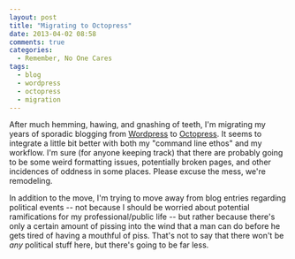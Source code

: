 ```yaml
---
layout: post
title: "Migrating to Octopress"
date: 2013-04-02 08:58
comments: true
categories:
  - Remember, No One Cares
tags:
  - blog
  - wordpress
  - octopress
  - migration
---
```


After much hemming, hawing, and gnashing of teeth, I'm migrating my years of sporadic blogging from [Wordpress][1] to [Octopress][2]. It seems to integrate a little bit better with both my "command line ethos" and my workflow. I'm sure (for anyone keeping track) that there are probably going to be some weird formatting issues, potentially broken pages, and other incidences of oddness in some places. Please excuse the mess, we're remodeling.

 [1]: http://wordpress.org/
 [2]: http://octopress.org/

In addition to the move, I'm trying to move away from blog entries regarding political events -- not because I should be worried about potential ramifications for my professional/public life -- but rather because there's only a certain amount of pissing into the wind that a man can do before he gets tired of having a mouthful of piss. That's not to say that there won't be *any* political stuff here, but there's going to be far less.

